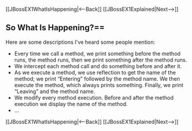 [[JBossEX1WhatIsHappening|<--Back]] [[JBossEX1Explained|Next-->]]

## So What Is Happening?==
Here are some descriptions I’ve heard some people mention:
* Every time we call a method, we print something before the method runs, the method runs, then we print something after the method runs.
* We intercept each method call and do something before and after it.
* As we execute a method, we use reflection to get the name of the method; we print “Entering” followed by the method name. We then execute the method, which always prints something. Finally, we print “Leaving” and the method name.
* We modify every method execution. Before and after the method execution we display the name of the method.
* ...

[[JBossEX1WhatIsHappening|<--Back]] [[JBossEX1Explained|Next-->]]
